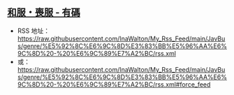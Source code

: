 ## [和服・喪服 - 有碼](https://www.javbus.com/genre/12)
 - RSS 地址：https://raw.githubusercontent.com/InaWalton/My_Rss_Feed/main/JavBus/genre/%E5%92%8C%E6%9C%8D%E3%83%BB%E5%96%AA%E6%9C%8D%20-%20%E6%9C%89%E7%A2%BC/rss.xml
 - 或：https://raw.githubusercontent.com/InaWalton/My_Rss_Feed/main/JavBus/genre/%E5%92%8C%E6%9C%8D%E3%83%BB%E5%96%AA%E6%9C%8D%20-%20%E6%9C%89%E7%A2%BC/rss.xml#force_feed